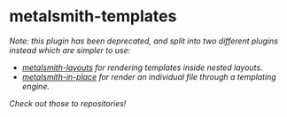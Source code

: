 
# metalsmith-templates

_Note: this plugin has been deprecated, and split into two different plugins instead which are simpler to use:_

- _[metalsmith-layouts](https://github.com/superwolff/metalsmith-layouts) for rendering templates inside nested layouts._
- _[metalsmith-in-place](https://github.com/superwolff/metalsmith-in-place) for render an individual file through a templating engine._

_Check out those to repositories!_
